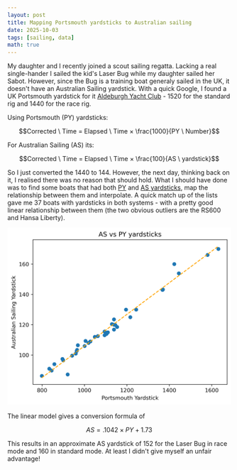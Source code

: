 ```yaml
---
layout: post
title: Mapping Portsmouth yardsticks to Australian sailing
date: 2025-10-03
tags: [sailing, data]
math: true
---
```

  
My daughter and I recently joined a scout sailing regatta. Lacking a real single-hander I sailed the kid's Laser Bug while my daughter sailed her Sabot. However, since the Bug is a training boat generaly sailed in the UK, it doesn't have an Australian Sailing yardstick. With a quick Google, I found a UK Portsmouth yardstick for it [Aldeburgh Yacht Club](https://www.aldeburghyc.org.uk/) - 1520 for the standard rig and 1440 for the race rig. 

Using Portsmouth (PY) yardsticks:
 
 $$Corrected \ Time = Elapsed \ Time × \frac{1000}{PY \ Number}$$

For Australian Sailing (AS) its:

 $$Corrected \ Time = Elapsed  \ Time × \frac{100}{AS \ yardstick}$$

 So I just converted the 1440 to 144. However, the next day, thinking back on it, I realised there was no reason that should hold. What I should have done was to find some boats that had both [PY](https://www.rya.org.uk/racing/portsmouth-yardstick/) and [AS yardsticks](https://www.sailingresources.org.au/ratings-hub/yardsticks/), map the relationship between them and interpolate. A quick match up of the lists gave me 37 boats with yardsticks in both systems - with a pretty good linear relationship between them (the two obvious outliers are the RS600 and Hansa Liberty). 

![australian vs portsmouth yardsticks](/assets/images/as_vs_py_yardsticks.png)

The linear model gives a conversion formula of 

$$AS = .1042×PY + 1.73$$

This results in an approximate AS yardstick of 152 for the Laser Bug in race mode and 160 in standard mode. At least I didn't give myself an unfair advantage! 



